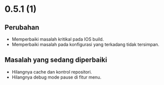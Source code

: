 # 0.5.1 (1)

## Perubahan

- Memperbaiki masalah kritikal pada IOS build.
- Memperbaiki masalah pada konfigurasi yang terkadang tidak tersimpan.

## Masalah yang sedang diperbaiki

- Hilangnya cache dan kontrol repositori.
- Hilangnya debug mode pause di fitur menu.
